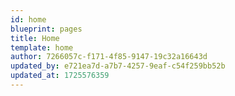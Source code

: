 ```yaml
---
id: home
blueprint: pages
title: Home
template: home
author: 7266057c-f171-4f85-9147-19c32a16643d
updated_by: e721ea7d-a7b7-4257-9eaf-c54f259bb52b
updated_at: 1725576359
---
```

